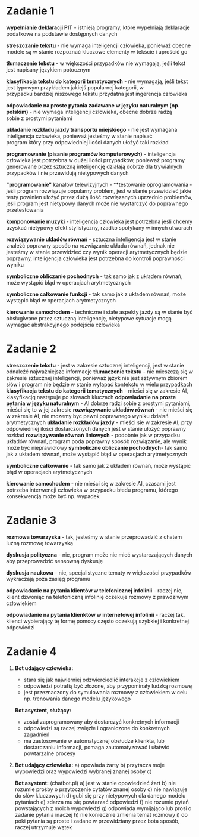 # Zadanie 1
**wypełnianie deklaracji PIT** - istnieją programy, które wypełniają deklaracje podatkowe na podstawie dostępnych danych

**streszczanie tekstu** - nie wymaga inteligencji człowieka, ponieważ obecne modele są w stanie rozpoznać kluczowe elementy w tekście i uprościć go

**tłumaczenie tekstu** - w większości przypadków nie wymagają, jeśli tekst jest napisany językiem potocznym

**klasyfikacja tekstu do kategorii tematycznych** - nie wymagają, jeśli tekst jest typowym przykładem jakiejś popularnej kategorii, w   
przypadku bardziej niszowego tekstu przydatna jest ingerencja człowieka

**odpowiadanie na proste pytania zadawane w języku naturalnym (np. polskim)** - nie wymaga inteligencji człowieka, obecne dobrze radzą   
sobie z prostymi pytaniami

**układanie rozkładu jazdy transportu miejskiego** - nie jest wymagana inteligencja człowieka, ponieważ jesteśmy w stanie napisać   
  program który przy odpowiedniej ilości danych ułożyć taki rozkład
  
**programowanie (pisanie programów komputerowych)** - inteligencja człowieka jest potrzebna w dużej ilości przypadków, ponieważ programy 
  generowane przez sztuczną inteligencję działają dobrze dla trywialnych przypadków i nie przewidują nietypowych danych
  
**"programowanie"** kanałów telewizyjnych -
**testowanie oprogramowania - jeśli program rozwiązuje popularny problem, jest w stanie przewidzieć jakie testy powinien ułożyć przez    dużą ilość rozwiązanych uprzednio problemów, jeśli program jest nietypowy danych może nie wystarczyć do poprawnego przetestowania

**komponowanie muzyki** - inteligencja człowieka jest potrzebna jeśli chcemy uzyskać nietypowy efekt stylistyczny, rzadko spotykany w 
  innych utworach
  
**rozwiązywanie układów równań** - sztuczna inteligencja jest w stanie znaleźć poprawny sposób na rozwiązanie układu równań, jednak nie jesteśmy w stanie przewidzieć czy wynik operacji arytmetycznych będzie poprawny, inteligencja człowieka jest potrzebna do kontroli poprawności wyniku

**symboliczne obliczanie pochodnych** - tak samo jak z układem równań, może wystąpić błąd w operacjach arytmetycznych
  
**symboliczne całkowanie funkcji** -  tak samo jak z układem równań, może wystąpić błąd w operacjach arytmetycznych
  
**kierowanie samochodem** - techniczne i stałe aspekty jazdy są w stanie być obsługiwane przez sztuczną inteligencję, nietypowe sytuacje mogą wymagać abstrakcyjnego podejścia człowieka
  
# Zadanie 2
**streszczenie tekstu** - jest w zakresie sztucznej inteligencji, jest w stanie odnaleźć najważniejsze informacje
**tłumaczenie tekstu** - nie mieszczą się w zakresie sztucznej inteligencji, ponieważ język nie jest sztywnym zbiorem słów i program    nie będzie w stanie wyłapać kontekstu w wielu przypadkach
**klasyfikacja tekstu do kategorii tematycznych** - mieści się w zakresie AI, klasyfikacjq następuje po słowach kluczach
**odpowiadanie na proste pytania w języku naturalnym** - AI dobrze radzi sobie z prostymi pytaniami, mieści się to w jej zakresie 
**rozwiązywanie układów równań** - nie mieści się w zakresie AI, nie mozemy byc pewni poprawnego wyniku działań arytmetycznych 
**układanie rozkładów jazdy** - mieści sie w zakresie AI, przy odpowiedniej ilości dostarczonych danych jest w stanie ułożyć poprawny rozkład
**rozwiązywanie równań liniowych** - podobnie jak w przypadku układów równań, program poda poprawny sposób rozwiązanie, ale wynik może być nieprawidłowy
**symboliczne obliczanie pochodnych**- tak samo jak z układem równań, może wystąpić błąd w operacjach arytmetycznych

**symboliczne całkowanie** - tak samo jak z układem równań, może wystąpić błąd w operacjach arytmetycznych

**kierowanie samochodem** - nie mieści się w zakresie AI, czasami jest potrzeba interwencji człowieka w przypadku błedu programu, którego konsekwencją może być np. wypadek

# Zadanie 3
**rozmowa towarzyska** - tak, jesteśmy w stanie przeprowadzić z chatem luźną rozmowę towarzyską

**dyskusja polityczna** - nie, program może nie mieć wystarczających danych aby przeprowadzić sensowną dyskusję

**dyskusja naukowa** - nie, specjalistyczne tematy w większości przypadków wykraczają poza zasięg programu

**odpowiadanie na pytania klientów w telefonicznej infolinii** - raczej nie, klient dzwoniąc na telefoniczną infolinię oczekuje rozmowy z prawdziwym człowiekiem 
  
**odpowiadanie na pytania klienktów w internetowej infolinii** - raczej tak, klienci wybierający tę formę pomocy często oczekują szybkiej i konkretnej odpowiedzi

# Zadanie 4
1. **Bot udający człowieka:**
   - stara się jak najwierniej odzwierciedlić interakcje z człowiekiem
   - odpowiedzi potrafią być złożone, aby przypominały ludzką rozmowę
   - jest przeznaczony do symulowania rozmowy z człowiekiem w celu np. trenowania danego modelu językowego
     
   **Bot asystent, służący:**
   - został zaprogramowany aby dostarczyć konkretnych informacji
   - odpowiedzi są raczej zwięzłe i ograniczone do konkretnych zagadnień
   - ma zastosowanie w automatycznej obsłudze klienkta, lub dostarczaniu informacji, pomaga zautomatyzować i ułatwić powtarzalne procesy

2.
   **Bot udający człowieka:**
  a) opowiada żarty
  b) przytacza moje wypowiedzi oraz wypowiedzi wybranej znanej osoby
  c) 

   **Bot asystent:** (chatbot.pl)
   a) jest w stanie opowiedzieć żart
   b) nie rozumie prośby o przytoczenie cytatów znanej osoby
   c) nie nawiązuje do słów kluczowych
   d) gubi się przy nietypowych dla danego modelu pytaniach
   e) zdarza mu się powtarzać odpowiedzi
   f) nie rozumie pytań powstających z moich wypowiedzi
   g) odpowiada wymijająco lub prosi o zadanie pytania inaczej
   h) nie koniecznie zmienia temat rozmowy
   i) do póki pytania są proste i zadane w przewidziany przez bota sposób, raczej utrzymuje wątek
  
   
   
